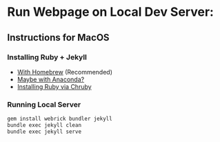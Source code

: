 # Run Webpage on Local Dev Server:

## Instructions for MacOS

### Installing Ruby + Jekyll

- [With Homebrew](https://jekyllrb.com/docs/installation/macos/) (Recommended)
- [Maybe with Anaconda?](https://s-canchi.github.io/2021-04-30-jekyll-conda/)
- [Installing Ruby via Chruby](https://www.moncefbelyamani.com/how-to-install-xcode-homebrew-git-rvm-ruby-on-mac/#start-here-if-you-choose-the-long-and-manual-route)
  
### Running Local Server

```zsh
gem install webrick bundler jekyll
bundle exec jekyll clean
bundle exec jekyll serve
```